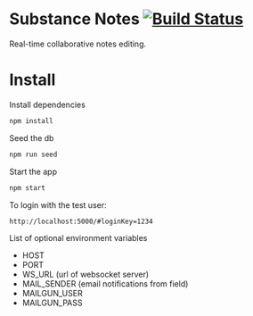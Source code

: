# Substance Notes [![Build Status](https://travis-ci.org/substance/notes.svg?branch=master)](https://travis-ci.org/substance/notes)

Real-time collaborative notes editing.

# Install

Install dependencies

```bash
npm install
```

Seed the db

```bash
npm run seed
```

Start the app

```bash
npm start
```

To login with the test user:

```bash
http://localhost:5000/#loginKey=1234
```

List of optional environment variables
- HOST
- PORT
- WS_URL (url of websocket server)
- MAIL_SENDER (email notifications from field)
- MAILGUN_USER
- MAILGUN_PASS